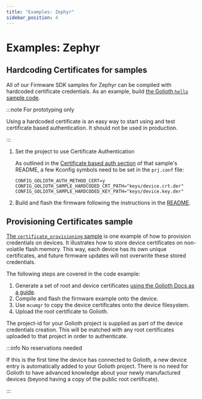 ```yaml
---
title: "Examples: Zephyr"
sidebar_position: 4
---
```


# Examples: Zephyr

## Hardcoding Certificates for samples

All of our Firmware SDK samples for Zephyr can be compiled with hardcoded
certificate credentials. As an example, build [the Golioth `hello` sample
code](https://github.com/golioth/golioth-firmware-sdk/tree/main/examples/zephyr/hello).

:::note For prototyping only

Using a hardcoded certificate is an easy way to start using and test
certificate based authentication. It should not be used in production.

:::

1. Set the project to use Certificate Authentication

    As outlined in the [Certificate based auth
    section](https://github.com/golioth/golioth-firmware-sdk/tree/main/examples/zephyr/hello#certificate-based-auth)
    of that sample's README, a few Kconfig symbols need to be set in the
    `prj.conf` file:

    ```
    CONFIG_GOLIOTH_AUTH_METHOD_CERT=y
    CONFIG_GOLIOTH_SAMPLE_HARDCODED_CRT_PATH="keys/device.crt.der"
    CONFIG_GOLIOTH_SAMPLE_HARDCODED_KEY_PATH="keys/device.key.der"
    ```
2. Build and flash the firmware following the instructions in the [README](https://github.com/golioth/golioth-zephyr-sdk/tree/main/samples/hello).

## Provisioning Certificates sample

[The `certificate_provisioning`
sample](https://github.com/golioth/golioth-firmware-sdk/tree/main/examples/zephyr/certificate_provisioning)
is one example of how to provision credentials on devices. It illustrates how to
store device certificates on non-volatile flash memory. This way, each device
has its own unique certificates, and future firmware updates will not overwrite
these stored credentials.

The following steps are covered in the code example:

1. Generate a set of root and device certificates [using the Golioth Docs as a
   guide](/reference/firmware/golioth-firmware-sdk/authentication/certificate-auth#generate-certificates).
2. Compile and flash the firmware example onto the device.
3. Use `mcumgr` to copy the device certificates onto the device filesystem.
4. Upload the root certificate to Golioth.

The project-id for your Golioth project is supplied as part of the device
credentials creation. This will be matched with any root certificates uploaded
to that project in order to authenticate.

:::info No reservations needed

If this is the first time the device has connected to Golioth, a new device
entry is automatically added to your Golioth project. There is no need for
Golioth to have advanced knowledge about your newly manufactured devices (beyond
having a copy of the public root certificate).

:::


